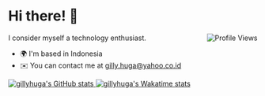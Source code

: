 Hi there! 👋
======================
<a href="http://www.github.com/gillyhuga">
  <img align="right" alt="Profile Views" src="https://komarev.com/ghpvc/?username=gillyhuga&style=flat-square&label=Profile+Views&color=0891b2" />
</a>

I consider myself a technology enthusiast.

* 🌍  I'm based in Indonesia
* ✉️  You can contact me at [gilly.huga@yahoo.co.id](mailto:gilly.huga@yahoo.co.id)


<a href="http://www.github.com/gillyhuga">
  <img src="https://github-readme-stats.vercel.app/api?username=gillyhuga&show_icons=true&hide=issues,&count_private=true&include_all_commits=true&title_color=0891b2&text_color=000000&icon_color=0891b2&bg_color=ffffff&hide_border=true&show_icons=true&custom_title=Github+Stats" alt="gillyhuga's GitHub stats" />
</a>
<a href="https://wakatime.com/@gillyhuga">
  <img src="https://github-readme-stats.vercel.app/api/wakatime?username=gillyhuga&langs_count=4&title_color=0891b2&text_color=000000&icon_color=0891b2&bg_color=ffffff&hide_border=true" alt="gillyhuga's Wakatime stats" />
</a>


